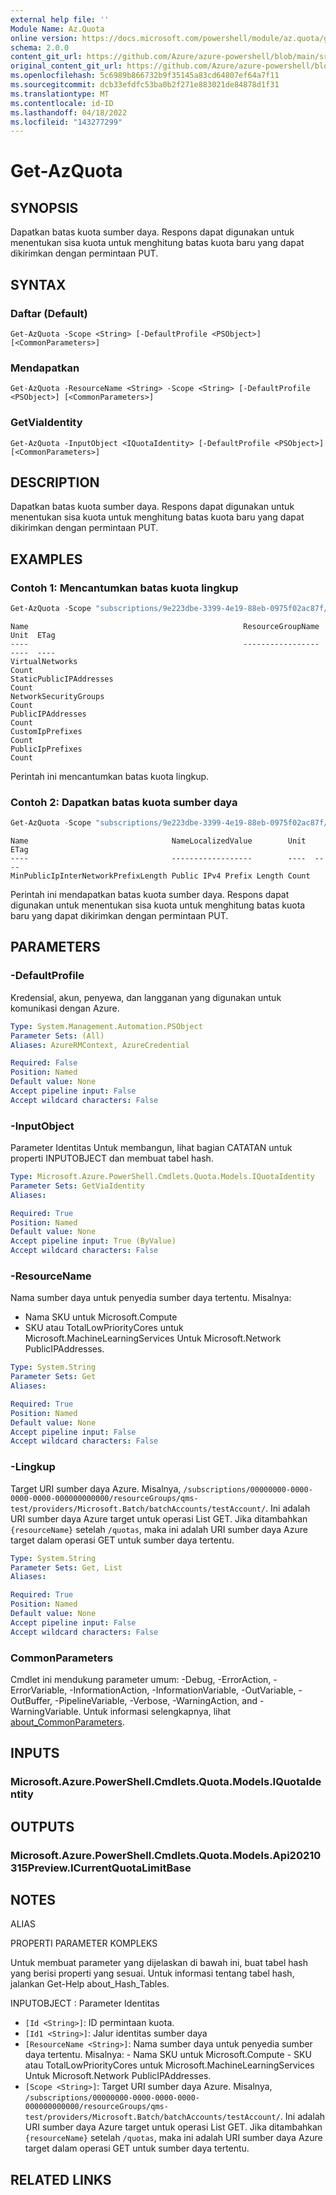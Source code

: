 ```yaml
---
external help file: ''
Module Name: Az.Quota
online version: https://docs.microsoft.com/powershell/module/az.quota/get-azquota
schema: 2.0.0
content_git_url: https://github.com/Azure/azure-powershell/blob/main/src/Quota/help/Get-AzQuota.md
original_content_git_url: https://github.com/Azure/azure-powershell/blob/main/src/Quota/help/Get-AzQuota.md
ms.openlocfilehash: 5c6989b866732b9f35145a83cd64807ef64a7f11
ms.sourcegitcommit: dcb33efdfc53ba0b2f271e883021de84878d1f31
ms.translationtype: MT
ms.contentlocale: id-ID
ms.lasthandoff: 04/18/2022
ms.locfileid: "143277299"
---
```

# Get-AzQuota

## SYNOPSIS
Dapatkan batas kuota sumber daya.
Respons dapat digunakan untuk menentukan sisa kuota untuk menghitung batas kuota baru yang dapat dikirimkan dengan permintaan PUT.

## SYNTAX

### Daftar (Default)
```
Get-AzQuota -Scope <String> [-DefaultProfile <PSObject>] [<CommonParameters>]
```

### Mendapatkan
```
Get-AzQuota -ResourceName <String> -Scope <String> [-DefaultProfile <PSObject>] [<CommonParameters>]
```

### GetViaIdentity
```
Get-AzQuota -InputObject <IQuotaIdentity> [-DefaultProfile <PSObject>] [<CommonParameters>]
```

## DESCRIPTION
Dapatkan batas kuota sumber daya.
Respons dapat digunakan untuk menentukan sisa kuota untuk menghitung batas kuota baru yang dapat dikirimkan dengan permintaan PUT.

## EXAMPLES

### Contoh 1: Mencantumkan batas kuota lingkup
```powershell
Get-AzQuota -Scope "subscriptions/9e223dbe-3399-4e19-88eb-0975f02ac87f/providers/Microsoft.Network/locations/eastus"
```

```output
Name                                                ResourceGroupName Unit  ETag
----                                                ----------------- ----  ----
VirtualNetworks                                                       Count
StaticPublicIPAddresses                                               Count
NetworkSecurityGroups                                                 Count
PublicIPAddresses                                                     Count
CustomIpPrefixes                                                      Count
PublicIpPrefixes                                                      Count
```

Perintah ini mencantumkan batas kuota lingkup.

### Contoh 2: Dapatkan batas kuota sumber daya
```powershell
Get-AzQuota -Scope "subscriptions/9e223dbe-3399-4e19-88eb-0975f02ac87f/providers/Microsoft.Network/locations/eastus" -ResourceName "MinPublicIpInterNetworkPrefixLength"
```

```output
Name                                NameLocalizedValue        Unit  ETag
----                                ------------------        ----  ----
MinPublicIpInterNetworkPrefixLength Public IPv4 Prefix Length Count
```

Perintah ini mendapatkan batas kuota sumber daya.
Respons dapat digunakan untuk menentukan sisa kuota untuk menghitung batas kuota baru yang dapat dikirimkan dengan permintaan PUT.

## PARAMETERS

### -DefaultProfile
Kredensial, akun, penyewa, dan langganan yang digunakan untuk komunikasi dengan Azure.

```yaml
Type: System.Management.Automation.PSObject
Parameter Sets: (All)
Aliases: AzureRMContext, AzureCredential

Required: False
Position: Named
Default value: None
Accept pipeline input: False
Accept wildcard characters: False
```

### -InputObject
Parameter Identitas Untuk membangun, lihat bagian CATATAN untuk properti INPUTOBJECT dan membuat tabel hash.

```yaml
Type: Microsoft.Azure.PowerShell.Cmdlets.Quota.Models.IQuotaIdentity
Parameter Sets: GetViaIdentity
Aliases:

Required: True
Position: Named
Default value: None
Accept pipeline input: True (ByValue)
Accept wildcard characters: False
```

### -ResourceName
Nama sumber daya untuk penyedia sumber daya tertentu.
Misalnya:
- Nama SKU untuk Microsoft.Compute
- SKU atau TotalLowPriorityCores untuk Microsoft.MachineLearningServices Untuk Microsoft.Network PublicIPAddresses.

```yaml
Type: System.String
Parameter Sets: Get
Aliases:

Required: True
Position: Named
Default value: None
Accept pipeline input: False
Accept wildcard characters: False
```

### -Lingkup
Target URI sumber daya Azure.
Misalnya, `/subscriptions/00000000-0000-0000-0000-000000000000/resourceGroups/qms-test/providers/Microsoft.Batch/batchAccounts/testAccount/`.
Ini adalah URI sumber daya Azure target untuk operasi List GET.
Jika ditambahkan `{resourceName}` setelah `/quotas`, maka ini adalah URI sumber daya Azure target dalam operasi GET untuk sumber daya tertentu.

```yaml
Type: System.String
Parameter Sets: Get, List
Aliases:

Required: True
Position: Named
Default value: None
Accept pipeline input: False
Accept wildcard characters: False
```

### CommonParameters
Cmdlet ini mendukung parameter umum: -Debug, -ErrorAction, -ErrorVariable, -InformationAction, -InformationVariable, -OutVariable, -OutBuffer, -PipelineVariable, -Verbose, -WarningAction, and -WarningVariable. Untuk informasi selengkapnya, lihat [about_CommonParameters](http://go.microsoft.com/fwlink/?LinkID=113216).

## INPUTS

### Microsoft.Azure.PowerShell.Cmdlets.Quota.Models.IQuotaIdentity

## OUTPUTS

### Microsoft.Azure.PowerShell.Cmdlets.Quota.Models.Api20210315Preview.ICurrentQuotaLimitBase

## NOTES

ALIAS

PROPERTI PARAMETER KOMPLEKS

Untuk membuat parameter yang dijelaskan di bawah ini, buat tabel hash yang berisi properti yang sesuai. Untuk informasi tentang tabel hash, jalankan Get-Help about_Hash_Tables.


INPUTOBJECT <IQuotaIdentity>: Parameter Identitas
  - `[Id <String>]`: ID permintaan kuota.
  - `[Id1 <String>]`: Jalur identitas sumber daya
  - `[ResourceName <String>]`: Nama sumber daya untuk penyedia sumber daya tertentu. Misalnya: - Nama SKU untuk Microsoft.Compute - SKU atau TotalLowPriorityCores untuk Microsoft.MachineLearningServices Untuk Microsoft.Network PublicIPAddresses.
  - `[Scope <String>]`: Target URI sumber daya Azure. Misalnya, `/subscriptions/00000000-0000-0000-0000-000000000000/resourceGroups/qms-test/providers/Microsoft.Batch/batchAccounts/testAccount/`. Ini adalah URI sumber daya Azure target untuk operasi List GET. Jika ditambahkan `{resourceName}` setelah `/quotas`, maka ini adalah URI sumber daya Azure target dalam operasi GET untuk sumber daya tertentu.

## RELATED LINKS


